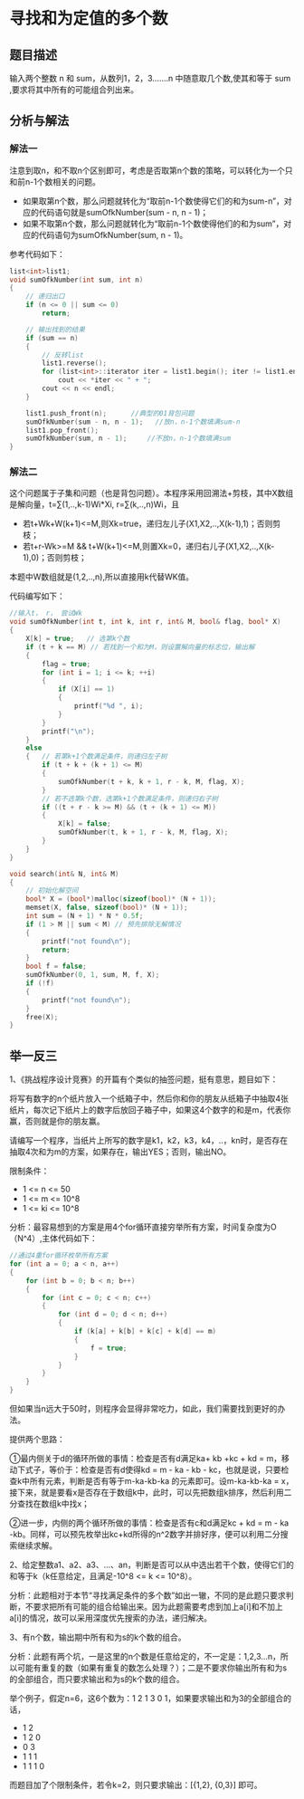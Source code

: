 # 寻找和为定值的多个数

## 题目描述

输入两个整数 n 和 sum，从数列1，2，3.......n 中随意取几个数,使其和等于 sum ,要求将其中所有的可能组合列出来。

## 分析与解法
### 解法一
注意到取n，和不取n个区别即可，考虑是否取第n个数的策略，可以转化为一个只和前n-1个数相关的问题。
 - 如果取第n个数，那么问题就转化为“取前n-1个数使得它们的和为sum-n”，对应的代码语句就是sumOfkNumber(sum - n, n - 1)；
 - 如果不取第n个数，那么问题就转化为“取前n-1个数使得他们的和为sum”，对应的代码语句为sumOfkNumber(sum, n - 1)。

参考代码如下：

```c
list<int>list1;
void sumOfkNumber(int sum, int n)
{
	// 递归出口
	if (n <= 0 || sum <= 0)
		return;

	// 输出找到的结果
	if (sum == n)
	{
		// 反转list
		list1.reverse();
		for (list<int>::iterator iter = list1.begin(); iter != list1.end(); iter++)
			cout << *iter << " + ";
		cout << n << endl;
	}

	list1.push_front(n);      //典型的01背包问题
	sumOfkNumber(sum - n, n - 1);   //放n，n-1个数填满sum-n
	list1.pop_front();
	sumOfkNumber(sum, n - 1);     //不放n，n-1个数填满sum
}
```

### 解法二

这个问题属于子集和问题（也是背包问题）。本程序采用回溯法+剪枝，其中X数组是解向量，t=∑(1,..,k-1)Wi*Xi, r=∑(k,..,n)Wi，且

 - 若t+Wk+W(k+1)<=M,则Xk=true，递归左儿子(X1,X2,..,X(k-1),1)；否则剪枝；
 - 若t+r-Wk>=M && t+W(k+1)<=M,则置Xk=0，递归右儿子(X1,X2,..,X(k-1),0)；否则剪枝；

本题中W数组就是(1,2,..,n),所以直接用k代替WK值。

代码编写如下：

```c
//输入t， r， 尝试Wk
void sumOfkNumber(int t, int k, int r, int& M, bool& flag, bool* X)
{
	X[k] = true;   // 选第k个数
	if (t + k == M) // 若找到一个和为M，则设置解向量的标志位，输出解
	{
		flag = true;
		for (int i = 1; i <= k; ++i)
		{
			if (X[i] == 1)
			{
				printf("%d ", i);
			}
		}
		printf("\n");
	}
	else
	{   // 若第k+1个数满足条件，则递归左子树
		if (t + k + (k + 1) <= M)
		{
			sumOfkNumber(t + k, k + 1, r - k, M, flag, X);
		}
		// 若不选第k个数，选第k+1个数满足条件，则递归右子树
		if ((t + r - k >= M) && (t + (k + 1) <= M))
		{
			X[k] = false;
			sumOfkNumber(t, k + 1, r - k, M, flag, X);
		}
	}
}

void search(int& N, int& M)
{
	// 初始化解空间
	bool* X = (bool*)malloc(sizeof(bool)* (N + 1));
	memset(X, false, sizeof(bool)* (N + 1));
	int sum = (N + 1) * N * 0.5f;
	if (1 > M || sum < M) // 预先排除无解情况
	{
		printf("not found\n");
		return;
	}
	bool f = false;
	sumOfkNumber(0, 1, sum, M, f, X);
	if (!f)
	{
		printf("not found\n");
	}
	free(X);
}
```

## 举一反三

1、《挑战程序设计竞赛》的开篇有个类似的抽签问题，挺有意思，题目如下：

将写有数字的n个纸片放入一个纸箱子中，然后你和你的朋友从纸箱子中抽取4张纸片，每次记下纸片上的数字后放回子箱子中，如果这4个数字的和是m，代表你赢，否则就是你的朋友赢。

请编写一个程序，当纸片上所写的数字是k1，k2，k3，k4，..，kn时，是否存在抽取4次和为m的方案，如果存在，输出YES；否则，输出NO。

限制条件：

- 1 <= n <= 50
- 1 <= m <= 10^8
- 1 <= ki <= 10^8

分析：最容易想到的方案是用4个for循环直接穷举所有方案，时间复杂度为O（N^4）,主体代码如下：

```c
//通过4重for循环枚举所有方案
for (int a = 0; a < n, a++)
{
	for (int b = 0; b < n; b++)
	{
		for (int c = 0; c < n; c++)
		{
			for (int d = 0; d < n; d++)
			{
				if (k[a] + k[b] + k[c] + k[d] == m)
				{
					f = true;
				}
			}
		}
	}
}
```
但如果当n远大于50时，则程序会显得非常吃力，如此，我们需要找到更好的办法。

提供两个思路：

①最内侧关于d的循环所做的事情：检查是否有d满足ka+ kb +kc + kd = m，移动下式子，等价于：检查是否有d使得kd = m - ka - kb - kc，也就是说，只要检查k中所有元素，判断是否有等于m-ka-kb-ka 的元素即可。设m-ka-kb-ka = x，接下来，就是要看x是否存在于数组k中，此时，可以先把数组k排序，然后利用二分查找在数组k中找x；

②进一步，内侧的两个循环所做的事情：检查是否有c和d满足kc + kd = m - ka -kb。同样，可以预先枚举出kc+kd所得的n^2数字并排好序，便可以利用二分搜索继续求解。


2、给定整数a1、a2、a3、...、an，判断是否可以从中选出若干个数，使得它们的和等于k（k任意给定，且满足-10^8 <= k <= 10^8）。

分析：此题相对于本节“寻找满足条件的多个数”如出一辙，不同的是此题只要求判断，不要求把所有可能的组合给输出来。因为此题需要考虑到加上a[i]和不加上a[i]的情况，故可以采用深度优先搜索的办法，递归解决。


3、有n个数，输出期中所有和为s的k个数的组合。

分析：此题有两个坑，一是这里的n个数是任意给定的，不一定是：1,2,3...n，所以可能有重复的数（如果有重复的数怎么处理？）；二是不要求你输出所有和为s的全部组合，而只要求输出和为s的k个数的组合。

举个例子，假定n=6，这6个数为：1 2 1 3 0 1，如果要求输出和为3的全部组合的话，
 - 1 2
 - 1 2 0
 - 0 3
 - 1 1 1
 - 1 1 1 0

而题目加了个限制条件，若令k=2，则只要求输出：[{1,2}, {0,3}] 即可。
